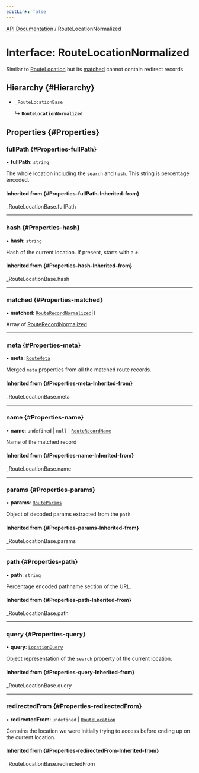 ```yaml
---
editLink: false
---
```


[API Documentation](../index.md) / RouteLocationNormalized

# Interface: RouteLocationNormalized

Similar to [RouteLocation](RouteLocation.md) but its
[matched](RouteLocationNormalized.md#matched) cannot contain redirect records

## Hierarchy {#Hierarchy}

- `_RouteLocationBase`

  ↳ **`RouteLocationNormalized`**

## Properties {#Properties}

### fullPath {#Properties-fullPath}

• **fullPath**: `string`

The whole location including the `search` and `hash`. This string is
percentage encoded.

#### Inherited from {#Properties-fullPath-Inherited-from}

\_RouteLocationBase.fullPath

___

### hash {#Properties-hash}

• **hash**: `string`

Hash of the current location. If present, starts with a `#`.

#### Inherited from {#Properties-hash-Inherited-from}

\_RouteLocationBase.hash

___

### matched {#Properties-matched}

• **matched**: [`RouteRecordNormalized`](RouteRecordNormalized.md)[]

Array of [RouteRecordNormalized](RouteRecordNormalized.md)

___

### meta {#Properties-meta}

• **meta**: [`RouteMeta`](RouteMeta.md)

Merged `meta` properties from all the matched route records.

#### Inherited from {#Properties-meta-Inherited-from}

\_RouteLocationBase.meta

___

### name {#Properties-name}

• **name**: `undefined` \| ``null`` \| [`RouteRecordName`](../index.md#routerecordname)

Name of the matched record

#### Inherited from {#Properties-name-Inherited-from}

\_RouteLocationBase.name

___

### params {#Properties-params}

• **params**: [`RouteParams`](../index.md#routeparams)

Object of decoded params extracted from the `path`.

#### Inherited from {#Properties-params-Inherited-from}

\_RouteLocationBase.params

___

### path {#Properties-path}

• **path**: `string`

Percentage encoded pathname section of the URL.

#### Inherited from {#Properties-path-Inherited-from}

\_RouteLocationBase.path

___

### query {#Properties-query}

• **query**: [`LocationQuery`](../index.md#locationquery)

Object representation of the `search` property of the current location.

#### Inherited from {#Properties-query-Inherited-from}

\_RouteLocationBase.query

___

### redirectedFrom {#Properties-redirectedFrom}

• **redirectedFrom**: `undefined` \| [`RouteLocation`](RouteLocation.md)

Contains the location we were initially trying to access before ending up
on the current location.

#### Inherited from {#Properties-redirectedFrom-Inherited-from}

\_RouteLocationBase.redirectedFrom
